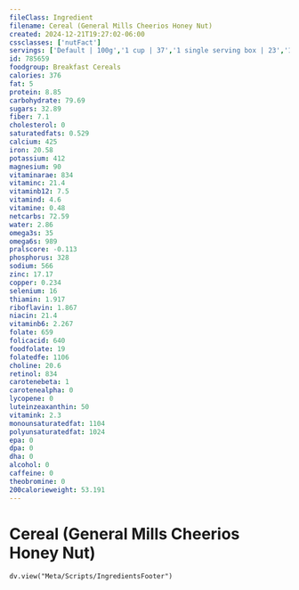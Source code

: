 ```yaml
---
fileClass: Ingredient
filename: Cereal (General Mills Cheerios Honey Nut)
created: 2024-12-21T19:27:02-06:00
cssclasses: ['nutFact']
servings: ['Default | 100g','1 cup | 37','1 single serving box | 23','1 prepackaged bowl | 28']
id: 785659
foodgroup: Breakfast Cereals
calories: 376
fat: 5
protein: 8.85
carbohydrate: 79.69
sugars: 32.89
fiber: 7.1
cholesterol: 0
saturatedfats: 0.529
calcium: 425
iron: 20.58
potassium: 412
magnesium: 90
vitaminarae: 834
vitaminc: 21.4
vitaminb12: 7.5
vitamind: 4.6
vitamine: 0.48
netcarbs: 72.59
water: 2.86
omega3s: 35
omega6s: 989
pralscore: -0.113
phosphorus: 328
sodium: 566
zinc: 17.17
copper: 0.234
selenium: 16
thiamin: 1.917
riboflavin: 1.867
niacin: 21.4
vitaminb6: 2.267
folate: 659
folicacid: 640
foodfolate: 19
folatedfe: 1106
choline: 20.6
retinol: 834
carotenebeta: 1
carotenealpha: 0
lycopene: 0
luteinzeaxanthin: 50
vitamink: 2.3
monounsaturatedfat: 1104
polyunsaturatedfat: 1024
epa: 0
dpa: 0
dha: 0
alcohol: 0
caffeine: 0
theobromine: 0
200calorieweight: 53.191
---
```


# Cereal (General Mills Cheerios Honey Nut)

```dataviewjs
dv.view("Meta/Scripts/IngredientsFooter")
```
